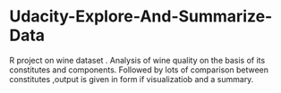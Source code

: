 # Udacity-Explore-And-Summarize-Data
R project on wine dataset .
Analysis of wine quality on the basis of its constitutes and components.
Followed by lots of comparison between constitutes ,output is given in form if visualizatiob and a summary.

